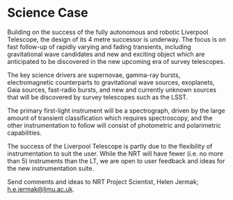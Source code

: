 # Science Case

Building on the success of the fully autonomous and robotic Liverpool Telescope, the design of its 4 metre successor is underway. The focus is on fast follow-up of rapidly varying and fading transients, including gravitational wave candidates and new and exciting object which are anticipated to be discovered in the new upcoming era of survey telescopes.

The key science drivers are supernovae, gamma-ray bursts, electromagnetic counterparts to gravitational wave sources, exoplanets, Gaia sources, fast-radio bursts, and new and currently unknown sources that will be discovered by survey telescopes such as the LSST.

The primary first-light instrument will be a spectrograph, driven by the large amount of transient classification which requires spectroscopy, and the other instrumentation to follow will consist of photometric and polarimetric capabilities. 

The success of the Liverpool Telescope is partly due to the flexibility of instrumentation to suit the user. While the NRT will have fewer (i.e. no more than 5) instruments than the LT, we are open to user feedback and ideas for the new instrumentation suite.

Send comments and ideas to NRT Project Scientist, Helen Jermak; <h.e.jermak@ljmu.ac.uk>.


